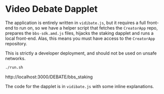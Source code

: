 # Video Debate Dapplet

The application is entirely written in `vidibate.js`, but it requires a full front-end to run on, so we have a helper script that fetches the `CreatorApp` repo, prepares the `bbs-sdk.amd.js` files, hijacks the staking dapplet and runs a local front-end. Alas, this means you must have access to the `CreatorApp` repository.

This is strictly a developer deployment, and should not be used on unsafe networks.

```sh
./run.sh
```

http://localhost:3000/DEBATE/bbs_staking

The code for the dapplet is in `vidibate.js` with some inline explanations.
